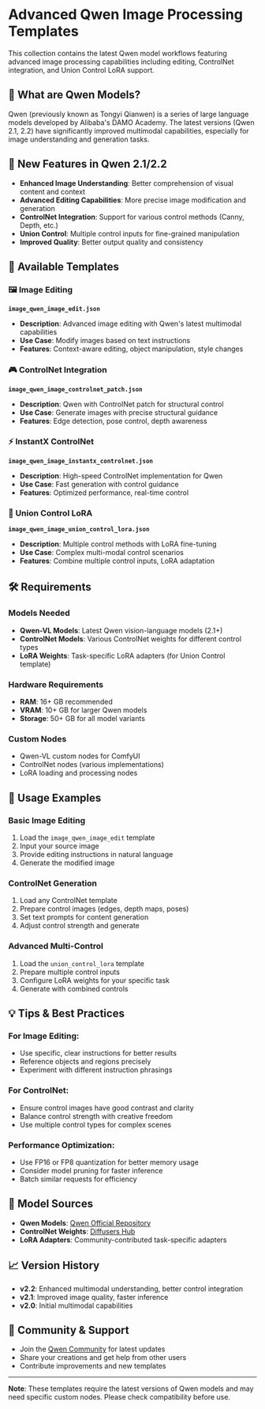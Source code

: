 # Advanced Qwen Image Processing Templates

This collection contains the latest Qwen model workflows featuring advanced image processing capabilities including editing, ControlNet integration, and Union Control LoRA support.

## 🎯 What are Qwen Models?

Qwen (previously known as Tongyi Qianwen) is a series of large language models developed by Alibaba's DAMO Academy. The latest versions (Qwen 2.1, 2.2) have significantly improved multimodal capabilities, especially for image understanding and generation tasks.

## 🚀 New Features in Qwen 2.1/2.2

- **Enhanced Image Understanding**: Better comprehension of visual content and context
- **Advanced Editing Capabilities**: More precise image modification and generation
- **ControlNet Integration**: Support for various control methods (Canny, Depth, etc.)
- **Union Control**: Multiple control inputs for fine-grained manipulation
- **Improved Quality**: Better output quality and consistency

## 📂 Available Templates

### 🖼️ Image Editing
**`image_qwen_image_edit.json`**
- **Description**: Advanced image editing with Qwen's latest multimodal capabilities
- **Use Case**: Modify images based on text instructions
- **Features**: Context-aware editing, object manipulation, style changes

### 🎮 ControlNet Integration  
**`image_qwen_image_controlnet_patch.json`**
- **Description**: Qwen with ControlNet patch for structural control
- **Use Case**: Generate images with precise structural guidance
- **Features**: Edge detection, pose control, depth awareness

### ⚡ InstantX ControlNet
**`image_qwen_image_instantx_controlnet.json`**
- **Description**: High-speed ControlNet implementation for Qwen
- **Use Case**: Fast generation with control guidance
- **Features**: Optimized performance, real-time control

### 🔧 Union Control LoRA
**`image_qwen_image_union_control_lora.json`**
- **Description**: Multiple control methods with LoRA fine-tuning
- **Use Case**: Complex multi-modal control scenarios  
- **Features**: Combine multiple control inputs, LoRA adaptation

## 🛠️ Requirements

### Models Needed
- **Qwen-VL Models**: Latest Qwen vision-language models (2.1+)
- **ControlNet Models**: Various ControlNet weights for different control types
- **LoRA Weights**: Task-specific LoRA adapters (for Union Control template)

### Hardware Requirements
- **RAM**: 16+ GB recommended
- **VRAM**: 10+ GB for larger Qwen models
- **Storage**: 50+ GB for all model variants

### Custom Nodes
- Qwen-VL custom nodes for ComfyUI
- ControlNet nodes (various implementations)
- LoRA loading and processing nodes

## 🎨 Usage Examples

### Basic Image Editing
1. Load the `image_qwen_image_edit` template
2. Input your source image
3. Provide editing instructions in natural language
4. Generate the modified image

### ControlNet Generation
1. Load any ControlNet template
2. Prepare control images (edges, depth maps, poses)
3. Set text prompts for content generation
4. Adjust control strength and generate

### Advanced Multi-Control
1. Load the `union_control_lora` template
2. Prepare multiple control inputs
3. Configure LoRA weights for your specific task
4. Generate with combined controls

## 💡 Tips & Best Practices

### For Image Editing:
- Use specific, clear instructions for better results
- Reference objects and regions precisely
- Experiment with different instruction phrasings

### For ControlNet:
- Ensure control images have good contrast and clarity
- Balance control strength with creative freedom
- Use multiple control types for complex scenes

### Performance Optimization:
- Use FP16 or FP8 quantization for better memory usage
- Consider model pruning for faster inference
- Batch similar requests for efficiency

## 🔗 Model Sources

- **Qwen Models**: [Qwen Official Repository](https://github.com/QwenLM/Qwen-VL)
- **ControlNet Weights**: [Diffusers Hub](https://huggingface.co/diffusers)
- **LoRA Adapters**: Community-contributed task-specific adapters

## 📈 Version History

- **v2.2**: Enhanced multimodal understanding, better control integration
- **v2.1**: Improved image quality, faster inference
- **v2.0**: Initial multimodal capabilities

## 🤝 Community & Support

- Join the [Qwen Community](https://github.com/QwenLM/Qwen-VL/discussions) for latest updates
- Share your creations and get help from other users
- Contribute improvements and new templates

---

**Note**: These templates require the latest versions of Qwen models and may need specific custom nodes. Please check compatibility before use.
